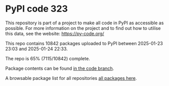 # PyPI code 323

This repository is part of a project to make all code in PyPI as accessible as possible. For more information 
on the project and to find out how to utilise this data, see the website: https://py-code.org/

This repo contains 10842 packages uploaded to PyPI between 
2025-01-23 23:03 and 2025-01-24 22:33.

The repo is 65% (7115/10842) complete.

Package contents can be found [in the code branch](https://github.com/pypi-data/pypi-mirror-323/tree/code/packages).

A browsable package list for all repositories [all packages here](https://py-code.org/repositories/pypi-mirror-323).


